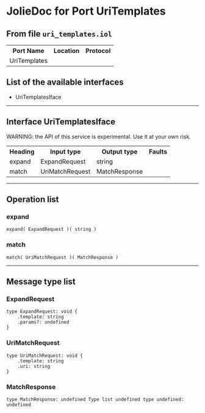 # JolieDoc for Port UriTemplates #

## From file `uri_templates.iol` ##

<table>
 <tbody>
  <tr>
   <th>Port Name</th>
   <th>Location</th>
   <th>Protocol</th>
  </tr>
  <tr>
   <td>UriTemplates</td>
   <td></td>
   <td></td>
  </tr>
 </tbody>
</table>

## List of the available interfaces ##

 *  UriTemplatesIface 

--------------------

## Interface UriTemplatesIface ##

WARNING: the API of this service is experimental. Use it at your own risk.

<table>
 <tbody>
  <tr>
   <th>Heading</th>
   <th>Input type</th>
   <th>Output type</th>
   <th>Faults</th>
  </tr>
  <tr>
   <td><a rel="nofollow">expand</a></td>
   <td><a rel="nofollow">ExpandRequest</a><br></td>
   <td>string<br></td>
   <td></td>
  </tr>
  <tr>
   <td><a rel="nofollow">match</a></td>
   <td><a rel="nofollow">UriMatchRequest</a><br></td>
   <td>MatchResponse<br></td>
   <td></td>
  </tr>
 </tbody>
</table>

--------------------

## Operation list ##

### expand ###

    expand( ExpandRequest )( string )

### match ###

    match( UriMatchRequest )( MatchResponse )

--------------------

## Message type list ##

### ExpandRequest ###

    type ExpandRequest: void { 
        .template: string
        .params?: undefined
    }

### UriMatchRequest ###

    type UriMatchRequest: void { 
        .template: string
        .uri: string
    }

### MatchResponse ###

    type MatchResponse: undefined Type list undefined type undefined: undefined